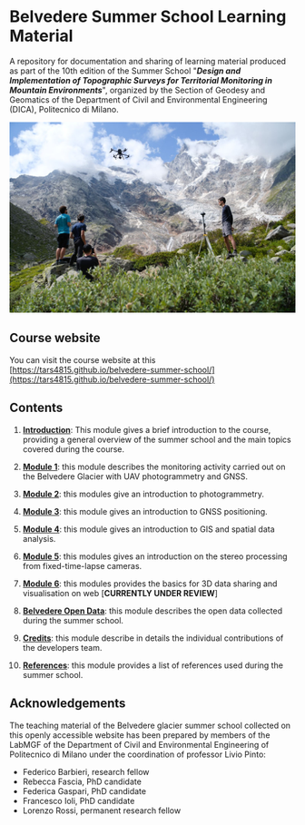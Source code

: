 # Belvedere Summer School Learning Material

A repository for documentation and sharing of learning material produced as part of the 10th edition of the Summer School "**_Design and Implementation of Topographic Surveys for Territorial Monitoring in Mountain Environments_**", organized by the Section of Geodesy and Geomatics of the Department of Civil and Environmental Engineering (DICA), Politecnico di Milano.

![Belvedere Summer School Group](img/summer-school-belvedere.jpg)  

## Course website

You can visit the course website at this [https://tars4815.github.io/belvedere-summer-school/](https://tars4815.github.io/belvedere-summer-school/)

## Contents

1. **[Introduction](https://tars4815.github.io/belvedere-summer-school/introduction/)**: This module gives a brief introduction to the course, providing a general overview of the summer school and the main topics covered during the course.

2. **[Module 1](https://tars4815.github.io/belvedere-summer-school/module1/module1/)**: this module describes the monitoring activity carried out on the Belvedere Glacier with UAV photogrammetry and GNSS.

3. **[Module 2](https://tars4815.github.io/belvedere-summer-school/module2/module2/)**: this modules give an introduction to photogrammetry.

4. **[Module 3](https://tars4815.github.io/belvedere-summer-school/module3/module3/)**: this module gives an introduction to GNSS positioning.

5. **[Module 4](https://tars4815.github.io/belvedere-summer-school/module4/module4/)**: this module gives an introduction to GIS and spatial data analysis.

6. **[Module 5](https://tars4815.github.io/belvedere-summer-school/module5/module5/)**: this modules gives an introduction on the stereo processing from fixed-time-lapse cameras.

7. **[Module 6](https://tars4815.github.io/belvedere-summer-school/module6/module6/)**: this modules provides the basics for 3D data sharing and visualisation on web [**CURRENTLY UNDER REVIEW**]

8. **[Belvedere Open Data](https://tars4815.github.io/belvedere-summer-school/data/)**: this module describes the open data collected during the summer school.

9. **[Credits](https://tars4815.github.io/belvedere-summer-school/credits/)**: this module describe in details the individual contributions of the developers team.

10. **[References](https://tars4815.github.io/belvedere-summer-school/references/)**: this module provides a list of references used during the summer school.


## Acknowledgements

The teaching material of the Belvedere glacier summer school collected on this openly accessible website has been prepared by members of the LabMGF of the Department of Civil and Environmental Engineering of Politecnico di Milano under the coordination of professor Livio Pinto:

- Federico Barbieri, research fellow
- Rebecca Fascia, PhD candidate
- Federica Gaspari, PhD candidate
- Francesco Ioli, PhD candidate
- Lorenzo Rossi, permanent research fellow
